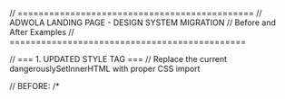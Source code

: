 // =============================================
// ADWOLA LANDING PAGE - DESIGN SYSTEM MIGRATION
// Before and After Examples
// =============================================

// === 1. UPDATED STYLE TAG ===
// Replace the current dangerouslySetInnerHTML with proper CSS import

// BEFORE:
/*
<style dangerouslySetInnerHTML={{
  __html: `
    @keyframes float { ... }
    .animate-float { ... }
    // ... basic keyframes only
  `
}} />
*/

// AFTER:
// Import the complete design system CSS file
// <link rel="stylesheet" href="./adwola-design-system.css" />
// OR include the CSS in your bundle

// === 2. COMPONENT REPLACEMENTS ===

// BUTTON COMPONENT - BEFORE vs AFTER
const ButtonExamples = {
  // BEFORE: Ad-hoc Tailwind classes
  before: `
    <button className="group relative bg-gradient-to-r from-blue-600 to-purple-600 hover:from-blue-700 hover:to-purple-700 text-white font-semibold shadow-lg hover:shadow-xl duration-normal px-8 py-4 rounded-2xl text-lg transform hover:scale-105 overflow-hidden">
      <span className="relative z-10 flex items-center justify-center">
        🚀 Start with Adwola
        <ArrowRight className="w-5 h-5 ml-2 group-hover:translate-x-1 duration-fast" />
      </span>
      <div className="absolute inset-0 bg-white/20 translate-x-[-100%] group-hover:translate-x-[100%] duration-slow skew-x-12"></div>
    </button>
  `,
  
  // AFTER: Clean design system class
  after: `
    <button className="adwola-btn-primary adwola-btn-primary--lg">
      🚀 Start with Adwola
      <ArrowRight className="w-5 h-5 ml-2 group-hover:translate-x-1 adwola-transition-fast" />
    </button>
  `
};

// CARD COMPONENT - BEFORE vs AFTER  
const CardExamples = {
  // BEFORE: Long Tailwind class string
  before: `
    <div className="group relative overflow-hidden bg-white rounded-2xl p-6 shadow-lg border border-gray-100 hover:shadow-2xl transition-all duration-500 hover:-translate-y-1">
      <div className="absolute inset-0 bg-gradient-to-br from-green-500 to-emerald-600 opacity-0 group-hover:opacity-5 transition-opacity duration-300"></div>
      <div className="relative z-10">
        {/* Card content */}
      </div>
    </div>
  `,
  
  // AFTER: Simple design system class
  after: `
    <div className="adwola-card adwola-hover-lift">
      {/* Card content */}
    </div>
  `
};

// BADGE COMPONENT - BEFORE vs AFTER
const BadgeExamples = {
  // BEFORE: Multiple Tailwind classes
  before: `
    <div className="bg-gradient-to-r from-green-500 to-emerald-600 text-white px-3 py-1 rounded-full text-xs font-bold">
      50% OFF
    </div>
  `,
  
  // AFTER: Systematic badge class
  after: `
    <div className="adwola-badge adwola-badge--success">
      50% OFF
    </div>
  `
};

// === 3. COMPLETE LANDING PAGE COMPONENT WITH DESIGN SYSTEM ===

export const AdwolaLandingPageUpdated = () => {
  // ... existing state and logic remains the same ...
  
  return (
    <div className="min-h-screen bg-white overflow-hidden">
      {/* Include the design system CSS */}
      <link rel="stylesheet" href="./adwola-design-system.css" />
      
      {/* Header */}
      <header className="relative z-50 bg-black/95 backdrop-blur-lg text-white py-4 border-b border-gray-800">
        <div className="adwola-container">
          <div className="flex items-center justify-between">
            <div className="flex items-center space-x-8">
              <div className="flex items-center space-x-3 group">
                <div className="relative w-10 h-10">
                  <div className="adwola-animate-glow opacity-20"></div>
                  <div className="relative w-full h-full rounded-xl flex items-center justify-center overflow-hidden">
                    {/* Logo SVG - keep as is */}
                  </div>
                </div>
                <span className="text-2xl font-bold adwola-gradient-text">Adwola</span>
              </div>
              <nav className="hidden md:flex items-center space-x-8">
                <a href="#" className="text-gray-300 hover:text-white adwola-transition-colors relative group">
                  Features
                  <span className="absolute bottom-0 left-0 w-0 h-0.5 bg-blue-500 group-hover:w-full adwola-transition-normal"></span>
                </a>
                {/* ... other nav items ... */}
              </nav>
            </div>
            <div className="flex items-center space-x-4">
              <button className="text-gray-300 hover:text-white adwola-transition-colors font-medium">
                Sign In
              </button>
              <button className="adwola-btn-primary">
                Get Started
              </button>
            </div>
          </div>
        </div>
      </header>

      {/* Hero Section */}
      <section className="relative min-h-screen flex items-center bg-gradient-to-br from-gray-50 via-blue-50/30 to-purple-50/30 overflow-hidden">
        <div className="absolute inset-0 bg-[linear-gradient(to_right,#8080800a_1px,transparent_1px),linear-gradient(to_bottom,#8080800a_1px,transparent_1px)] bg-[size:14px_24px]"></div>
        
        <div className="relative z-10 adwola-container pt-20 pb-32">
          <div className="grid lg:grid-cols-2 gap-16 items-center">
            <div className="space-y-8">
              {/* Trust Badge */}
              <div className="flex items-center space-x-3 adwola-animate-pulse-glow">
                <div className="adwola-badge adwola-badge--primary">
                  <div className="relative">
                    <Users className="w-5 h-5 text-green-600" />
                    <div className="absolute inset-0 animate-ping">
                      <Users className="w-5 h-5 text-green-400 opacity-75" />
                    </div>
                  </div>
                  <span className="text-sm font-semibold adwola-gradient-text">
                    Trusted by <span className="font-bold">10,000+</span> creators worldwide
                  </span>
                </div>
                <div className="adwola-badge adwola-badge--live">
                  <Activity className="w-4 h-4 text-green-500 animate-pulse" />
                  <span className="text-xs font-medium text-green-600">Live</span>
                </div>
              </div>

              {/* Hero Title */}
              <div className="space-y-6">
                <h1 className="adwola-hero-title">
                  Create
                  <span className="relative inline-block mx-4">
                    <span className="adwola-gradient-text adwola-animate-pulse-glow">
                      Viral
                    </span>
                    <div className="absolute -inset-1 bg-gradient-to-r from-blue-600 via-purple-600 to-pink-600 blur opacity-30 animate-pulse"></div>
                  </span>
                  Content
                </h1>
                <div className="relative">
                  <h2 className="text-2xl lg:text-3xl font-semibold text-gray-700 leading-relaxed">
                    Transform your social media strategy with Adwola. Create engaging content campaigns with 
                    <span className="relative inline-block mx-2">
                      <span className="adwola-gradient-text font-bold">
                        AI power
                      </span>
                      <Sparkles className="absolute -top-1 -right-1 w-4 h-4 text-orange-400 animate-bounce" />
                    </span>
                    in minutes, not hours
                  </h2>
                </div>
              </div>
              
              {/* Hero Description */}
              <p className="text-xl text-gray-600 leading-relaxed max-w-2xl">
                Powered by the world's most advanced AI models. Adwola creates 
                <span className="font-semibold text-blue-600"> professional-quality content that converts</span> and 
                drives real engagement across all platforms. From concept to campaign – 
                <span className="font-semibold text-purple-600"> scale without scaling your team</span>.
              </p>

              {/* Pricing Card */}
              <div className="adwola-card adwola-hover-glow">
                <div className="flex items-center justify-between">
                  <div>
                    <div className="flex items-center space-x-2 mb-1">
                      <Rocket className="w-5 h-5 text-orange-600" />
                      <span className="adwola-badge adwola-badge--new">Launch Special</span>
                    </div>
                    <p className="text-2xl font-black text-gray-900">
                      Start at <span className="text-orange-600">$29</span>
                      <span className="text-lg text-gray-500 line-through ml-2">$58</span>
                    </p>
                  </div>
                  <div className="text-center">
                    <div className="adwola-badge adwola-badge--new">
                      <Timer className="w-4 h-4 mx-auto mb-1" />
                      <span className="text-sm font-bold">50% OFF</span>
                    </div>
                  </div>
                </div>
              </div>

              {/* CTA Buttons */}
              <div className="flex flex-col sm:flex-row gap-4">
                <button className="adwola-btn-primary adwola-btn-primary--lg">
                  🚀 Start with Adwola
                  <ArrowRight className="w-5 h-5 ml-2 group-hover:translate-x-1 adwola-transition-fast" />
                </button>
                
                <button className="adwola-btn-secondary adwola-btn-secondary--lg">
                  <Play className="w-5 h-5 mr-2 group-hover:scale-110 adwola-transition-fast" />
                  Try Adwola Demo
                </button>
              </div>

              {/* Trust Badges */}
              <div className="flex flex-wrap gap-4 pt-4">
                <div className="adwola-badge adwola-badge--success">
                  <Shield className="w-4 h-4 text-green-600" />
                  <span className="text-sm font-medium text-green-700">99.9% Uptime Guarantee</span>
                </div>
                <div className="adwola-badge adwola-badge--primary">
                  <CheckCircle className="w-4 h-4 text-blue-600" />
                  <span className="text-sm font-medium text-blue-700">4.9/5 Customer Satisfaction</span>
                </div>
                <div className="adwola-badge adwola-badge--primary">
                  <Award className="w-4 h-4 text-purple-600" />
                  <span className="text-sm font-medium text-purple-700">95% Time Reduction</span>
                </div>
              </div>
            </div>

            {/* Interactive Demo - Keep existing structure but update classes */}
            <div className="relative">
              <div className="absolute inset-0 bg-gradient-to-br from-blue-500/10 to-purple-500/10 rounded-3xl blur-xl"></div>
              <div className="adwola-card-interactive">
                {/* Demo content - keep existing logic, update styling classes */}
              </div>
            </div>
          </div>
        </div>
      </section>

      {/* Key Metrics Section */}
      <section className="relative py-20 bg-white">
        <div className="adwola-container">
          <div className="text-center mb-16">
            <h2 className="adwola-section-title mb-4">
              Real Results from Real Users
            </h2>
            <p className="text-xl text-gray-600 max-w-2xl mx-auto">
              Join thousands of creators who've transformed their content strategy with AI
            </p>
          </div>

          <div className="grid grid-cols-1 md:grid-cols-2 lg:grid-cols-4 gap-8">
            {/* Replace MetricCard with design system classes */}
            <div className="adwola-card-interactive">
              <div className="flex items-center justify-between mb-4">
                <div>
                  <p className="text-sm font-medium text-gray-600 mb-1">Average Engagement Boost</p>
                  <p className="text-3xl font-bold text-gray-900">250%</p>
                </div>
                <div className="p-4 rounded-xl bg-gradient-to-br from-green-500 to-emerald-600 shadow-lg">
                  <TrendingUp className="w-6 h-6 text-white" />
                </div>
              </div>
              <div className="flex items-center">
                <TrendingUp className="w-4 h-4 text-green-500 mr-2" />
                <span className="text-sm font-semibold text-green-600">+45%</span>
                <span className="text-sm text-gray-500 ml-2">vs last month</span>
              </div>
            </div>
            {/* ... other metric cards ... */}
          </div>
        </div>
      </section>

      {/* ... Continue with other sections using design system classes ... */}
      
    </div>
  );
};

// === 4. MIGRATION CHECKLIST ===

export const MigrationChecklist = {
  immediate: [
    "✅ Add design system CSS file",
    "✅ Replace button classes with .adwola-btn-primary",
    "✅ Replace card classes with .adwola-card",
    "✅ Replace badge classes with .adwola-badge variants",
    "✅ Update animation classes to .adwola-animate-*",
    "✅ Fix font loading by including Inter CSS import"
  ],
  
  week1: [
    "🔄 Implement CSS custom properties",
    "🔄 Update all button components",
    "🔄 Convert all card components",
    "🔄 Standardize badge usage",
    "🔄 Fix typography classes"
  ],
  
  week2: [
    "🔄 Add focus states for accessibility",
    "🔄 Implement dark mode variants",
    "🔄 Create component documentation",
    "🔄 Add reduced motion support"
  ],
  
  testing: [
    "🧪 Test font loading in all browsers",
    "🧪 Verify all animations work smoothly",
    "🧪 Check responsive behavior",
    "🧪 Test accessibility with screen readers",
    "🧪 Validate color contrast ratios",
    "🧪 Test dark mode functionality"
  ]
};

// === 5. PERFORMANCE BENEFITS ===

export const PerformanceBenefits = {
  before: {
    css_size: "Large Tailwind bundle with unused classes",
    maintenance: "Update classes in multiple files when design changes",
    consistency: "Inconsistent spacing and colors across components",
    developer_experience: "Long className strings, hard to read"
  },
  
  after: {
    css_size: "Optimized CSS with only needed styles",
    maintenance: "Update CSS variables in one place",
    consistency: "Systematic design tokens ensure consistency",
    developer_experience: "Clean, readable component classes"
  }
};

export default AdwolaLandingPageUpdated;